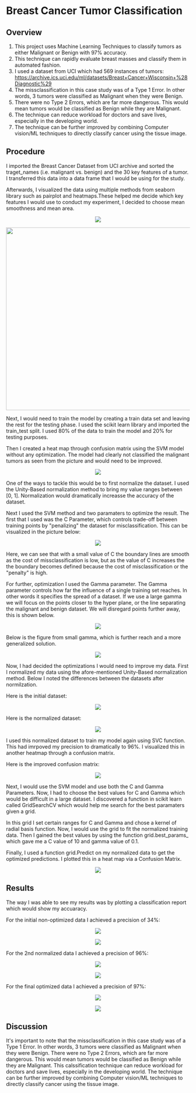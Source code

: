 # Breast Cancer Tumor Classification
## Overview

1. This project uses Machine Learning Techniques to classify tumors as either Malignant or Benign with 97% accuracy.
2. This technique can rapidly evaluate breast masses and classify them in automated fashion.
3. I used a dataset from UCI which had 569 instances of tumors: https://archive.ics.uci.edu/ml/datasets/Breast+Cancer+Wisconsin+%28Diagnostic%29
4. The missclassification in this case study was of a Type 1 Error. In other words, 3 tumors were classified as Malignant when they were Benign.
5. There were no Type 2 Errors, which are far more dangerous. This would mean tumors would be classified as Benign while they are Malignant.
6. The technique can reduce workload for doctors and save lives, especially in the developing world.
7. The technique can be further improved by combining Computer vision/ML techniques to directly classify cancer using the tissue image.

## Procedure

I imported the Breast Cancer Dataset from UCI archive and sorted the traget_names (i.e. malignant vs. benign) and the 30 key features of a tumor. I transferred this data into a data frame that I would be using for the study. 

Afterwards, I visualized the data using multiple methods from seaborn library such as pairplot and heatmaps.These helped me decide which key features I would use to conduct my experiment, I decided to choose mean smoothness and mean area.

<p align="center">
  <img width="" height="" src="https://github.com/AdnanMostafa/BreastCancerTumorClassification/blob/master/Screencaptures/SNS%20Pairplot.PNG">
</p>

<p align="center">
  <img width="800" height="500" src="https://github.com/AdnanMostafa/BreastCancerTumorClassification/blob/master/Screencaptures/Heat%20Map.PNG">
</p>

Next, I would need to train the model by creating a train data set and leaving the rest for the testing phase. I used the scikit learn library and imported the train_test split. I used 80% of the data to train the model and 20% for testing purposes.

Then I created a heat map through confusion matrix using the SVM model without any optimization. The model had clearly not classified the malignant tumors as seen from the picture and would need to be improved. 

<p align="center">
  <img width="" height="" src="https://github.com/AdnanMostafa/BreastCancerTumorClassification/blob/master/Screencaptures/Initial%20Confusion%20Matrix.PNG">
</p>

One of the ways to tackle this would be to first normalize the dataset. I used the Unity-Based normalization method to bring my value ranges between [0, 1]. Normalization would dramatically increasse the accuracy of the dataset. 

Next I used the SVM method and two paramaters to optimize the result. The first that I used was the C Parameter, which controls trade-off between training points by "penalizing" the dataset for misclassification. This can be visualized in the picture below:

<p align="center">
  <img width="" height="" src="https://github.com/AdnanMostafa/BreastCancerTumorClassification/blob/master/Screencaptures/C%20parameter.PNG">
</p>

Here, we can see that with a small value of C the boundary lines are smooth as the cost of missclassification is low, but as the value of C increases the the boundary becomes defined because the cost of misclassification or the "penalty" is high.

For further, optimization I used the Gamma parameter. The Gamma parameter controls how far the influence of a single training set reaches. In other words it specifies the spread of a dataset. If we use a large gamma we will focus on the points closer to the hyper plane, or the line separating the malignant and benign dataset. We will disregard points further away, this is shown below.

<p align="center">
  <img width="" height="" src="https://github.com/AdnanMostafa/BreastCancerTumorClassification/blob/master/Screencaptures/Large%20Gamma.PNG">
</p>

Below is the figure from small gamma, which is further reach and a more generalized solution.

<p align="center">
  <img width="" height="" src="https://github.com/AdnanMostafa/BreastCancerTumorClassification/blob/master/Screencaptures/Small%20Gamma.PNG">
</p>

Now, I had decided the optimizations I would need to improve my data. First I normalized my data using the afore-mentioned Unity-Based normalization method. Below I noted the differences between the datasets after normilzation.

Here is the initial dataset:

<p align="center">
  <img img width="" height="" src="https://github.com/AdnanMostafa/BreastCancerTumorClassification/blob/master/Screencaptures/Non-Normalized%20Data.PNG">
</p>

Here is the normalized dataset:

<p align="center">
  <img img width="" height=""  src="https://github.com/AdnanMostafa/BreastCancerTumorClassification/blob/master/Screencaptures/Normalized%20Data.PNG">
</p>

I used this normalized dataset to train my model again using SVC function. This had imrpoved my precision to dramatically to 96%. I visualized this in another heatmap through a confusion matrix. 

Here is the improved confusion matrix:

<p align="center">
  <img img width="" height=""  src="https://github.com/AdnanMostafa/BreastCancerTumorClassification/blob/master/Screencaptures/Improved%20Confusion%20Matrix.PNG">
</p>

Next, I would use the SVM model and use both the C and Gamma Parameters. Now, I had to choose the best values for C and Gamma which would be difficult in a large dataset. I discovered a function in scikit learn called GridSearchCV which would help me search for the best paramaters given a grid. 

In this grid I set certain ranges for C and Gamma and chose a kernel of radial basis function. Now, I would use the grid to fit the normalized training data. Then I gained the best values by using the function grid.best_params_ which gave me a C value of 10 and gamma value of 0.1.

Finally, I used a function grid.Predict on my normalized data to get the optimized predictions. I plotted this in a heat map via a Confusion Matrix. 

<p align="center">
  <img img width="" height=""  src="https://github.com/AdnanMostafa/BreastCancerTumorClassification/blob/master/Screencaptures/Final%20Confusion%20Matrix.PNG">
</p>

## Results

The way I was able to see my results was by plotting a classification report which would show my accuaracy. 

For the initial non-optimized data I achieved a precision of 34%:

<p align="center">
  <img img width="" height=""  src="https://github.com/AdnanMostafa/BreastCancerTumorClassification/blob/master/Screencaptures/Initial%20Confusion%20Matrix.PNG">
</p>
<p align="center">
  <img img width="" height=""  src="https://github.com/AdnanMostafa/BreastCancerTumorClassification/blob/master/Screencaptures/Precision%20Score%20for%20Initial%20Confusion%20Matrix.PNG">
</p>

For the 2nd normalized data I achieved a precision of 96%:
<p align="center">
  <img img width="" height=""  src="https://github.com/AdnanMostafa/BreastCancerTumorClassification/blob/master/Screencaptures/Improved%20Confusion%20Matrix.PNG">
</p>
<p align="center">
  <img img width="" height=""  src="https://github.com/AdnanMostafa/BreastCancerTumorClassification/blob/master/Screencaptures/Precision%20Score%20for%20Improved%20Confusion%20Matrix.PNG">
</p>

For the final optimized data I achieved a precision of 97%:
<p align="center">
  <img img width="" height=""  src="https://github.com/AdnanMostafa/BreastCancerTumorClassification/blob/master/Screencaptures/Final%20Confusion%20Matrix.PNG">
</p>
<p align="center">
  <img img width="" height=""  src="https://github.com/AdnanMostafa/BreastCancerTumorClassification/blob/master/Screencaptures/Precision%20Score%20for%20Final%20Confusion%20Matrix.PNG">
</p>

## Discussion

It's important to note that the missclassification in this case study was of a Type 1 Error. In other words, 3 tumors were classified as Malignant when they were Benign. There were no Type 2 Errors, which are far more dangerous. This would mean tumors would be classified as Benign while they are Malignant. This calssification technique can reduce workload for doctors and save lives, especially in the developing world. The technique can be further improved by combining Computer vision/ML techniques to directly classify cancer using the tissue image.


